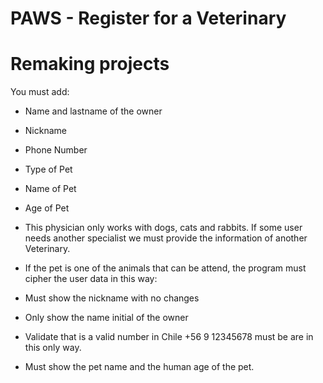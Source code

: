 
# PAWS - Register for a Veterinary 
# Remaking projects 

You must add:

* Name and lastname of the owner
* Nickname
* Phone Number
* Type of Pet
* Name of Pet
* Age of Pet
* This physician only works with dogs, cats and rabbits. If some user needs another specialist we must provide the information of another Veterinary.

* If the pet is one of the animals that can be attend, the program must cipher the user data in this way:

* Must show the nickname with no changes
* Only show the name initial of the owner
* Validate that is a valid number in Chile +56 9 12345678 must be are in this only way. 
* Must show the pet name and the human age of the pet. 

